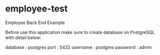 # employee-test
Employee Back End Example

Before use this application make sure to create database on PostgreSQL with detail below:

database : postgres
port : 5432
username : postgres
password : admin
